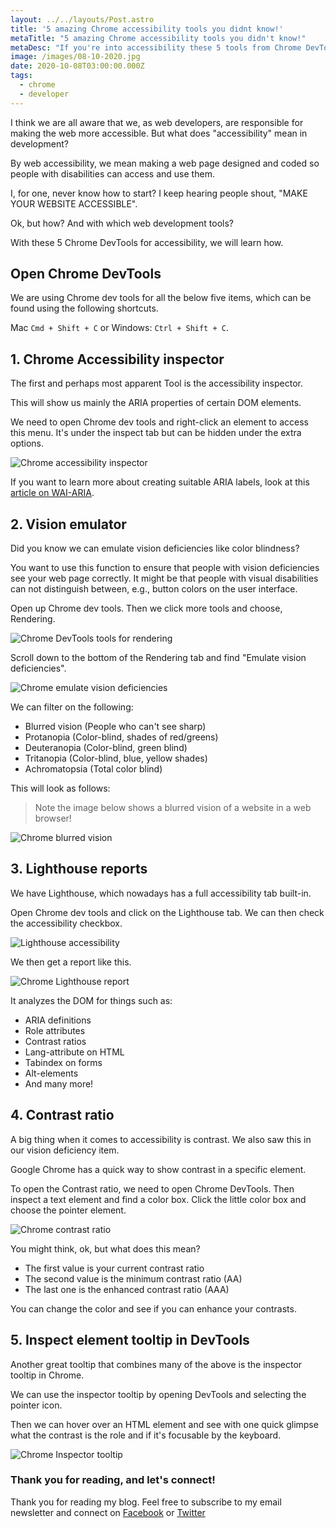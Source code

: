 ```yaml
---
layout: ../../layouts/Post.astro
title: '5 amazing Chrome accessibility tools you didnt know!'
metaTitle: "5 amazing Chrome accessibility tools you didn't know!"
metaDesc: "If you're into accessibility these 5 tools from Chrome DevTools should be on your list! See the guide to learn how to use them."
image: /images/08-10-2020.jpg
date: 2020-10-08T03:00:00.000Z
tags:
  - chrome
  - developer
---
```


I think we are all aware that we, as web developers, are responsible for making the web more accessible. But what does "accessibility" mean in development?

By web accessibility, we mean making a web page designed and coded so people with disabilities can access and use them.

I, for one, never know how to start?
I keep hearing people shout, "MAKE YOUR WEBSITE ACCESSIBLE".

Ok, but how? And with which web development tools?

With these 5 Chrome DevTools for accessibility, we will learn how.

## Open Chrome DevTools

We are using Chrome dev tools for all the below five items, which can be found using the following shortcuts.

Mac `Cmd + Shift + C` or Windows: `Ctrl + Shift + C`.

## 1. Chrome Accessibility inspector

The first and perhaps most apparent Tool is the accessibility inspector.

This will show us mainly the ARIA properties of certain DOM elements.

We need to open Chrome dev tools and right-click an element to access this menu. It's under the inspect tab but can be hidden under the extra options.

![Chrome accessibility inspector](https://cdn.hashnode.com/res/hashnode/image/upload/v1601568403902/SX8OZfx9v.png)

If you want to learn more about creating suitable ARIA labels, look at this [article on WAI-ARIA](https://developer.mozilla.org/en-US/docs/Web/Accessibility/ARIA).

## 2. Vision emulator

Did you know we can emulate vision deficiencies like color blindness?

You want to use this function to ensure that people with vision deficiencies see your web page correctly.
It might be that people with visual disabilities can not distinguish between, e.g., button colors on the user interface.

Open up Chrome dev tools.
Then we click more tools and choose, Rendering.

![Chrome DevTools tools for rendering](https://cdn.hashnode.com/res/hashnode/image/upload/v1601534344496/i7zWA8mup.png)

Scroll down to the bottom of the Rendering tab and find "Emulate vision deficiencies".

![Chrome emulate vision deficiencies](https://cdn.hashnode.com/res/hashnode/image/upload/v1601534431019/GWubCSDvw.png)

We can filter on the following:

- Blurred vision (People who can't see sharp)
- Protanopia (Color-blind, shades of red/greens)
- Deuteranopia (Color-blind, green blind)
- Tritanopia (Color-blind, blue, yellow shades)
- Achromatopsia (Total color blind)

This will look as follows:

> Note the image below shows a blurred vision of a website in a web browser!

![Chrome blurred vision](https://cdn.hashnode.com/res/hashnode/image/upload/v1601534516165/VWD5tpM-t.png)

## 3. Lighthouse reports

We have Lighthouse, which nowadays has a full accessibility tab built-in.

Open Chrome dev tools and click on the Lighthouse tab.
We can then check the accessibility checkbox.

![Lighthouse accessibility](https://cdn.hashnode.com/res/hashnode/image/upload/v1601534740971/SxTEfI-QM.png)

We then get a report like this.

![Chrome Lighthouse report](https://cdn.hashnode.com/res/hashnode/image/upload/v1601534804926/CQ6QEwpxH.png)

It analyzes the DOM for things such as:

- ARIA definitions
- Role attributes
- Contrast ratios
- Lang-attribute on HTML
- Tabindex on forms
- Alt-elements
- And many more!

## 4. Contrast ratio

A big thing when it comes to accessibility is contrast. We also saw this in our vision deficiency item.

Google Chrome has a quick way to show contrast in a specific element.

To open the Contrast ratio, we need to open Chrome DevTools.
Then inspect a text element and find a color box.
Click the little color box and choose the pointer element.

![Chrome contrast ratio](https://cdn.hashnode.com/res/hashnode/image/upload/v1601535241761/5NtnDEnOB.png)

You might think, ok, but what does this mean?

- The first value is your current contrast ratio
- The second value is the minimum contrast ratio (AA)
- The last one is the enhanced contrast ratio (AAA)

You can change the color and see if you can enhance your contrasts.

## 5. Inspect element tooltip in DevTools

Another great tooltip that combines many of the above is the inspector tooltip in Chrome.

We can use the inspector tooltip by opening DevTools and selecting the pointer icon.

Then we can hover over an HTML element and see with one quick glimpse what the contrast is the role and if it's focusable by the keyboard.

![Chrome Inspector tooltip](https://cdn.hashnode.com/res/hashnode/image/upload/v1601568633044/P2jw7wLJm.png)

### Thank you for reading, and let's connect!

Thank you for reading my blog. Feel free to subscribe to my email newsletter and connect on [Facebook](https://www.facebook.com/DailyDevTipsBlog) or [Twitter](https://twitter.com/DailyDevTips1)
